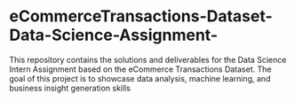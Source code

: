 # eCommerceTransactions-Dataset-Data-Science-Assignment-
This repository contains the solutions and deliverables for the Data Science Intern Assignment based on the eCommerce Transactions Dataset. The goal of this project is to showcase data analysis, machine learning, and business insight generation skills 
